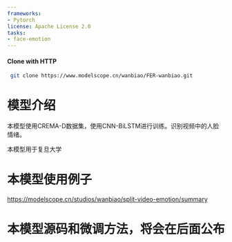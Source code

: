 ```yaml
---
frameworks:
- Pytorch
license: Apache License 2.0
tasks:
- face-emotion
---
```


#### Clone with HTTP
```bash
 git clone https://www.modelscope.cn/wanbiao/FER-wanbiao.git
```

# 模型介绍

本模型使用CREMA-D数据集，使用CNN-BiLSTM进行训练。识别视频中的人脸情绪。

本模型用于复旦大学

# 本模型使用例子

https://modelscope.cn/studios/wanbiao/split-video-emotion/summary

# 本模型源码和微调方法，将会在后面公布